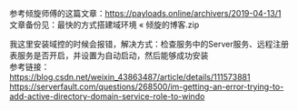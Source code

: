 参考倾旋师傅的这篇文章：https://payloads.online/archivers/2019-04-13/1  
文章备份见：最快的方式搭建域环境 « 倾旋的博客.zip

我这里安装域控的时候会报错，解决方式：检查服务中的Server服务、远程注册表服务是否开启，并设置为自动启动，然后能够成功安装  
参考链接：  
https://blog.csdn.net/weixin_43863487/article/details/111573881  
https://serverfault.com/questions/268500/im-getting-an-error-trying-to-add-active-directory-domain-service-role-to-windo
